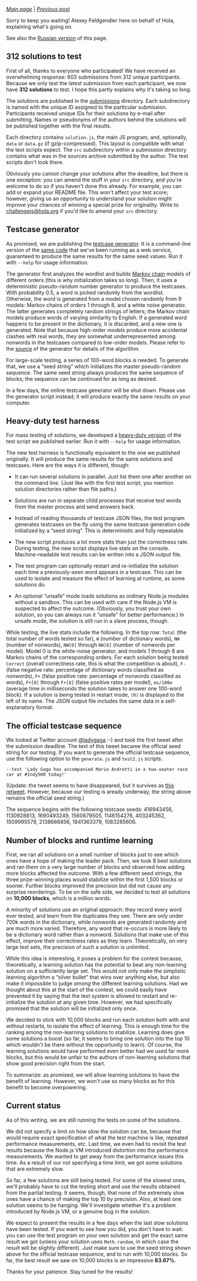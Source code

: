*[Main page](../)* | *[Previous post](02-faq.md)*

Sorry to keep you waiting! Alexey Feldgendler here on behalf of Hola, explaining what's going on.

See also the [Russian version](https://habrahabr.ru/company/hola/blog/302922/) of this page.

## 312 solutions to test

First of all, thanks to everyone who participated! We have received an overwhelming response: 603 submissions from 312 unique participants. Because we only test the latest submission from each participant, we now have **312 solutions** to test. I hope this partly explains why it's taking so long.

The solutions are published in the [submissions](../submissions) directory. Each subdirectory is named with the unique ID assigned to the particular submission. Participants received unique IDs for their solutions by e-mail after submitting. Names or pseudonyms of the authors behind the solutions will be published together with the final results.

Each directory contains `solution.js`, the main JS program, and, optionally, `data` or `data.gz` (if gzip-compressed). This layout is compatible with what the test scripts expect. The `src` subdirectory within a submission directory contains what was in the sources archive submitted by the author. The test scripts don't look there.

Obviously you cannot change your solutions after the deadline, but there is one exception: you can amend the stuff in your `src` directory, and you're welcome to do so if you haven't done this already. For example, you can add or expand your README file. This won't affect your test score; however, giving us an opportunity to understand your solution might improve your chances of winning a special prize for originality. Write to challengejs@hola.org if you'd like to amend your `src` directory.

## Testcase generator

As promised, we are publishing the [testcase generator](../tests/generate.js). It is a command-line version of the [same code](../tests/generator.js) that we've been running as a web service, guaranteed to produce the same results for the same seed values. Run it with `--help` for usage information.

The generator first analyzes the wordlist and builds [Markov chain](https://en.wikipedia.org/wiki/Markov_chain) models of different orders (this is why initialization takes so long). Then, it uses a deterministic pseudo-random number generator to produce the testcases. With probability 0.5, a word is picked randomly from the wordlist. Otherwise, the word is generated from a model chosen randomly from 9 models: Markov chains of orders 1 through 8, and a white noise generator. The latter generates completely random strings of letters; the Markov chain models produce words of varying similarity to English. If a generated word happens to be present in the dictionary, it is discarded, and a new one is generated. Note that because high-order models produce more accidental clashes with real words, they are somewhat underrepresented among nonwords in the testcases compared to low-order models. Please refer to the [source](../tests/generator.js) of the generator for details of the algorithm.

For large-scale testing, a series of 100-word blocks is needed. To generate that, we use a “seed string” which initializes the master pseudo-random sequence. The same seed string always produces the same sequence of blocks; the sequence can be continued for as long as desired.

In a few days, the online testcase generator will be shut down. Please use the generator script instead; it will produce exactly the same results on your computer.

## Heavy-duty test harness

For mass testing of solutions, we developed a [heavy-duty version](../tests/test2.js) of the test script we published earlier. Run it with `--help` for usage information.

The new test harness is functionally equivalent to the one we published originally. It will produce the same results for the same solutions and testcases. Here are the ways it is different, though:

* It can run several solutions in parallel. Just list them one after another on the command line. (Just like with the first test script, you mention solution directories rather than file paths.)

* Solutions are run in separate child processes that receive test words from the master process and send answers back.

* Instead of reading thousands of testcase JSON files, the test program generates testcases on the fly using the same testcase generation code initialized by a “seed string”. This is deterministic and fully repeatable.

* The new script produces a lot more stats than just the correctness rate. During testing, the new script displays live stats on the console. Machine-readable test results can be written into a JSON output file.

* The test program can optionally restart and re-initialize the solution each time a previously-seen word appears in a testcase. This can be used to isolate and measure the effect of learning at runtime, as some solutions do.

* An optional “unsafe” mode loads solutions as ordinary Node.js modules without a sandbox. This can be used with care if the Node.js VM is suspected to affect the outcome. (Obviously, you trust your own solution, so you can always run it “unsafe” for better performance.) In unsafe mode, the solution is still run in a slave process, though.

While testing, the live stats include the following. In the top row: `Total` (the total number of words tested so far), `W` (number of dictionary words), `NW` (number of nonwords), `NW[0]` through `NW[8]` (number of nonwords per model). Model 0 is the white-noise generator, and models 1 through 8 are Markov chains of the corresponding orders. For each solution being tested: `Correct` (overall correctness rate, this is what the competition is about), `F-` (false negative rate: percentage of dictionary words classified as nonwords), `F+` (false positive rate: percentage of nonwords classified as words), `F+[0]` through `F+[8]` (false positive rates per model), `ms/100w` (average time in milliseconds the solution takes to answer one 100-word block). If a solution is being tested in restart mode, `(R)` is displayed to the left of its name. The JSON output file includes the same data in a self-explanatory format.

## The official testcase sequence

We looked at Twitter account [@ladygaga](https://twitter.com/ladygaga) :-) and took the first tweet after the submission deadline. The text of this tweet became the official seed string for our testing. If you want to generate the official testcase sequence, use the following option to the `generate.js` and `test2.js` scripts:

```
--text 'Lady Gaga has accompanied Mario Andretti in a two-seater race car at #Indy500 today!'
```

(Update: the tweet seems to have disappeared, but it survives as [this retweet](https://twitter.com/GidleighGrounde/status/737344029868843008). However, because our testing is aready underway, the string above remains the official seed string.)

The sequence begins with the following testcase seeds: 416943456, 1130928813, 1690493249, 1560679505, 1146154276, 403245362, 1509995579, 2138666856, 1841363379, 1083285606.

## Number of blocks and runtime learning

First, we ran all solutions on a small number of blocks just to see which ones have a hope of making the leader pack. Then, we took 8 best solutions and ran them on a very large number of blocks and observed how adding more blocks affected the outcome. With a few different seed strings, the three prize-winning places would stabilize within the first 1,500 blocks or sooner. Further blocks improved the precision but did not cause any surprise reorderings. To be on the safe side, we decided to test all solutions on **10,000 blocks**, which is a million words.

A minority of solutions use an original approach: they record every word ever tested, and learn from the duplicates they see. There are only under 700k words in the dictionary, while nonwords are generated randomly and are much more varied. Therefore, any word that re-occurs is more likely to be a dictionary word rather than a nonword. Solutions that make use of this effect, improve their correctness rates as they learn. Theoretically, on very large test sets, the precision of such a solution is unlimited.

While this idea is interesting, it poses a problem for the contest because, theoretically, a learning solution has the potential to beat any non-learning solution on a sufficiently large set. This would not only make the simplistic learning algorithm a “silver bullet” that wins over anything else, but also make it impossible to judge *among* the different learning solutions. Had we thought about this at the start of the contest, we could easily have prevented it by saying that the test system is allowed to restart and re-initialize the solution at any given time. However, we had specifically promised that the solution will be initialized only once.

We decided to stick with 10,000 blocks and run each solution both with and without restarts, to isolate the effect of learning. This is enough time for the ranking among the non-learning solutions to stabilize. Learning does give some solutions a boost (so far, it seems to bring one solution into the top 10 which wouldn't be there without the opportunity to learn). Of course, the learning solutions would have performed even better had we used far more blocks, but this would be unfair to the authors of non-learning solutions that show good precision right from the start.

To summarize: as promised, we will allow learning solutions to have the benefit of learning. However, we won't use so many blocks as for this benefit to become overpowering.

## Current status

As of this writing, we are still running the tests on some of the solutions.

We did not specify a limit on how slow the solution can be, because that would require exact specification of what the test machine is like, repeated performance measurements, etc. Last time, we even had to revisit the test results because the Node.js VM introduced distortion into the performance measurements. We wanted to get away from the performance issues this time. As a result of our not specifying a time limit, we got some solutions that are extremely slow.

So far, a few solutions are still being tested. For some of the slowest ones, we'll probably have to cut the testing short and use the results obtained from the partial testing. It seems, though, that none of the extremely slow ones have a chance of making the top 10 by precision. Also, at least one solution seems to be hanging. We'll investigate whether it's a problem introduced by Node.js VM, or a genuine bug in the solution.

We expect to present the results in a few days when the last slow solutions have been tested. If you want to see how you did, you don't have to wait: you can use the test program on your own solution and get the exact same result we got (unless your solution uses `Math.random`, in which case the result will be slightly different). Just make sure to use the seed string shown above for the official testcase sequence, and to run with 10,000 blocks. So far, the best result we saw on 10,000 blocks is an impressive **83.67%**.

Thanks for your patience. Stay tuned for the results!
